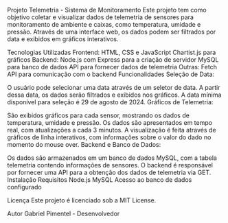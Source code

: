 Projeto Telemetria - Sistema de Monitoramento
Este projeto tem como objetivo coletar e visualizar dados de telemetria de sensores para monitoramento de ambiente e caixas, como temperatura, umidade e pressão. Através de uma interface web, os dados podem ser filtrados por data e exibidos em gráficos interativos.

Tecnologias Utilizadas
Frontend:
HTML, CSS e JavaScript
Chartist.js para gráficos
Backend:
Node.js com Express para a criação de servidor
MySQL para banco de dados
API para fornecer dados de telemetria
Outras:
Fetch API para comunicação com o backend
Funcionalidades
Seleção de Data:


O usuário pode selecionar uma data através de um seletor de data. A partir dessa data, os dados serão filtrados e exibidos nos gráficos.
A data mínima disponível para seleção é 29 de agosto de 2024.
Gráficos de Telemetria:

São exibidos gráficos para cada sensor, mostrando os dados de temperatura, umidade e pressão. Os dados são apresentados em tempo real, com atualizações a cada 3 minutos.
A visualização é feita através de gráficos de linha interativos, com informações sobre o valor do dado no momento do mouse over.
Backend e Banco de Dados:

Os dados são armazenados em um banco de dados MySQL, com a tabela telemetria contendo informações de sensores.
O backend é responsável por fornecer uma API para a obtenção dos dados de telemetria via GET.
Instalação
Requisitos
Node.js
MySQL
Acesso ao banco de dados configurado


Licença
Este projeto é licenciado sob a MIT License.

Autor
Gabriel Pimentel - Desenvolvedor
